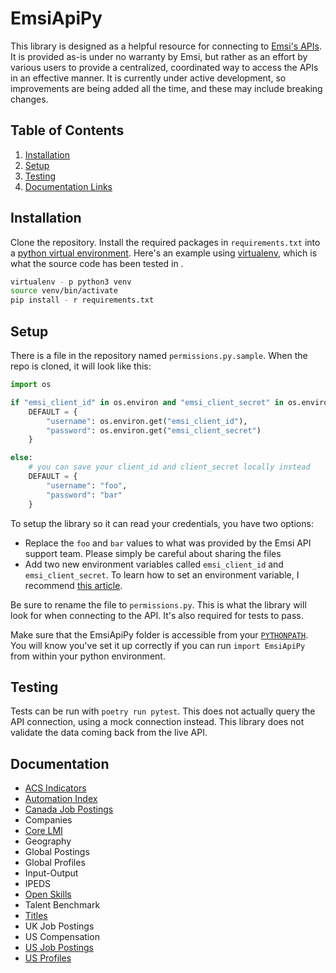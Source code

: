 # EmsiApiPy
This library is designed as a helpful resource for connecting to [Emsi's APIs](https://api.emsidata.com/). It is provided as-is under no warranty by Emsi, but rather as an effort by various users to provide a centralized, coordinated way to access the APIs in an effective manner. It is currently under active development, so improvements are being added all the time, and these may include breaking changes.

## Table of Contents
1. [Installation](#installation)
2. [Setup](#Setup)
3. [Testing](#Testing)
4. [Documentation Links](#Documentation)

## Installation
Clone the repository. Install the required packages in `requirements.txt` into a [python virtual environment](https://www.geeksforgeeks.org/python-virtual-environment/). Here's an example using [virtualenv](https://virtualenv.pypa.io/en/latest/), which is what the source code has been tested in .

```bash
virtualenv - p python3 venv
source venv/bin/activate
pip install - r requirements.txt
```

## Setup
There is a file in the repository named `permissions.py.sample`. When the repo is cloned, it will look like this:

```python
import os

if "emsi_client_id" in os.environ and "emsi_client_secret" in os.environ:
    DEFAULT = {
        "username": os.environ.get("emsi_client_id"),
        "password": os.environ.get("emsi_client_secret")
    }

else:
    # you can save your client_id and client_secret locally instead
    DEFAULT = {
        "username": "foo",
        "password": "bar"
    }

```

To setup the library so it can read your credentials, you have two options:
- Replace the `foo` and `bar` values to what was provided by the Emsi API support team. Please simply be careful about sharing the files
- Add two new environment variables called `emsi_client_id` and `emsi_client_secret`. To learn how to set an environment variable, I recommend [this article](https://www.schrodinger.com/kb/1842).

Be sure to rename the file to `permissions.py`. This is what the library will look for when connecting to the API. It's also required for tests to pass.

Make sure that the EmsiApiPy folder is accessible from your [`PYTHONPATH`](https://bic-berkeley.github.io/psych-214-fall-2016/using_pythonpath.html). You will know you've set it up correctly if you can run `import EmsiApiPy` from within your python environment.

## Testing
Tests can be run with `poetry run pytest`. This does not actually query the API connection, using a mock connection instead. This library does not validate the data coming back from the live API.


## Documentation
- [ACS Indicators](docs/acs_indicators.md)
- [Automation Index](docs/automation_index.md)
- [Canada Job Postings](docs/ca_postings.md)
- Companies
- [Core LMI](docs/core_lmi.md)
- Geography
- Global Postings
- Global Profiles
- Input-Output
- IPEDS
- [Open Skills](docs/open_skills.md)
- Talent Benchmark
- [Titles](docs/emsi_titles.md)
- UK Job Postings
- US Compensation
- [US Job Postings](docs/us_postings.md)
- [US Profiles](docs/us_profiles.md)

